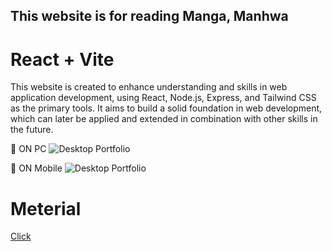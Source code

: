 ## This website is for reading Manga, Manhwa

# React + Vite

This website is created to enhance understanding and skills in web application development, using React, Node.js, Express, and Tailwind CSS as the primary tools. It aims to build a solid foundation in web development, which can later be applied and extended in combination with other skills in the future.

📌 ON PC
<img src="readme-img/OnPC.gif" alt="Desktop Portfolio">

📌 ON Mobile
<img src="readme-img/OnPC.gif" alt="Desktop Portfolio">

<h1>Meterial</h1><a href="https://drive.google.com/drive/folders/1L1F46vfRkYQQ0-G4NV0_3J4M-QFvx5ae?usp=drive_link">Click</a> 